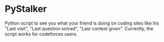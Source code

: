 # PyStalker

Python script to see you what your friend is doing on coding sites like his "Last visit", "Last question solved", "Last contest given".
Currently, the script works for codeforces users.
